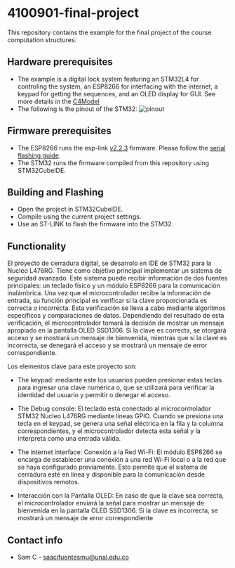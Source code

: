 # 4100901-final-project
This repository contains the example for the final project of the course computation structures.

## Hardware prerequisites
* The example is a digital lock system featuring an STM32L4 for controling the system, an ESP8266 for interfacing with the internet, a keypad for getting the sequences, and an OLED display for GUI. See more details in the [C4Model](Doc/C4Model.md)
* The following is the pinout of the STM32:
![pinout](Doc/pinout.png)

## Firmware prerequisites
* The ESP8266 runs the esp-link [v2.2.3](https://github.com/jeelabs/esp-link/releases/tag/v2.2.3) firmware. Please follow the [serial flashing guide](https://github.com/jeelabs/esp-link/blob/master/FLASHING.md#initial-serial-flashing).
* The STM32 runs the firmware compiled from this repository using STM32CubeIDE.

## Building and Flashing
* Open the project in STM32CubeIDE.
* Compile using the current project settings.
* Use an ST-LINK to flash the firmware into the STM32.

## Functionality
El proyecto de cerradura digital, se desarrolo en IDE de STM32 para la Nucleo L476RG. Tiene como objetivo principal implementar un sistema de seguridad avanzado. Este sistema puede recibir información de dos fuentes principales: un teclado físico y un módulo ESP8266 para la comunicación inalámbrica. Una vez que el microcontrolador recibe la información de entrada, su función principal es verificar si la clave proporcionada es correcta o incorrecta. Esta verificación se lleva a cabo mediante algoritmos específicos y comparaciones de datos. Dependiendo del resultado de esta verificación, el microcontrolador tomará la decisión de mostrar un mensaje apropiado en la pantalla OLED SSD1306. Si la clave es correcta, se otorgará acceso y se mostrará un mensaje de bienvenida, mientras que si la clave es incorrecta, se denegará el acceso y se mostrará un mensaje de error correspondiente.

Los elementos clave para este proyecto son:
* The keypad:  mediante este los usuarios pueden presionar estas teclas para ingresar una clave numérica o, que se utilizará para verificar la identidad del usuario y permitir o denegar el acceso.
  
* The Debug console:  El teclado está conectado al microcontrolador STM32 Nucleo L476RG mediante líneas GPIO. Cuando se presiona una tecla en el keypad, se genera una señal eléctrica en la fila y la columna correspondientes, y el microcontrolador detecta esta señal y la interpreta como una entrada válida.
  
* The internet interface: Conexión a la Red Wi-Fi: El módulo ESP8266 se encarga de establecer una conexión a una red Wi-Fi local o a la red que se haya configurado previamente. Esto permite que el sistema de cerradura esté en línea y disponible para la comunicación desde dispositivos remotos.

* Interacción con la Pantalla OLED: En caso de que la clave sea correcta, el microcontrolador enviará la señal para mostrar un mensaje de bienvenida en la pantalla OLED SSD1306. Si la clave es incorrecta, se mostrará un mensaje de error correspondiente
   

## Contact info
* Sam C - saacifuentesmu@unal.edu.co
